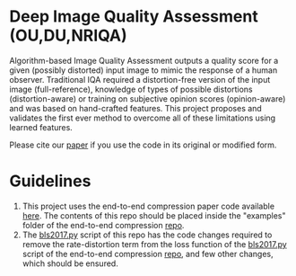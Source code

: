 # Deep Image Quality Assessment (OU,DU,NRIQA)

Algorithm-based Image Quality Assessment outputs a quality score for a given (possibly distorted) input image to mimic the response of a human observer. Traditional IQA required a distortion-free version of the input image (full-reference), knowledge of types of possible distortions (distortion-aware) or training on subjective opinion scores (opinion-aware) and was based on hand-crafted features. This project proposes and validates the first ever method to overcome all of these limitations using learned features.

Please cite our [paper](https://arxiv.org/pdf/1911.11903) if you use the code in its original or modified form.

# Guidelines

1. This project uses the end-to-end compression paper code available [here](https://github.com/tensorflow/compression). The contents of this repo should be placed inside the "examples" folder of the end-to-end compression [repo](https://github.com/tensorflow/compression).
2. The [bls2017.py](https://github.com/subhayanmukherjee/deepiqa/blob/master/bls2017.py) script of this repo has the code changes required to remove the rate-distortion term from the loss function of the [bls2017.py](https://github.com/tensorflow/compression/blob/master/examples/bls2017.py) script of the end-to-end compression [repo](https://github.com/tensorflow/compression), and few other changes, which should be ensured.
